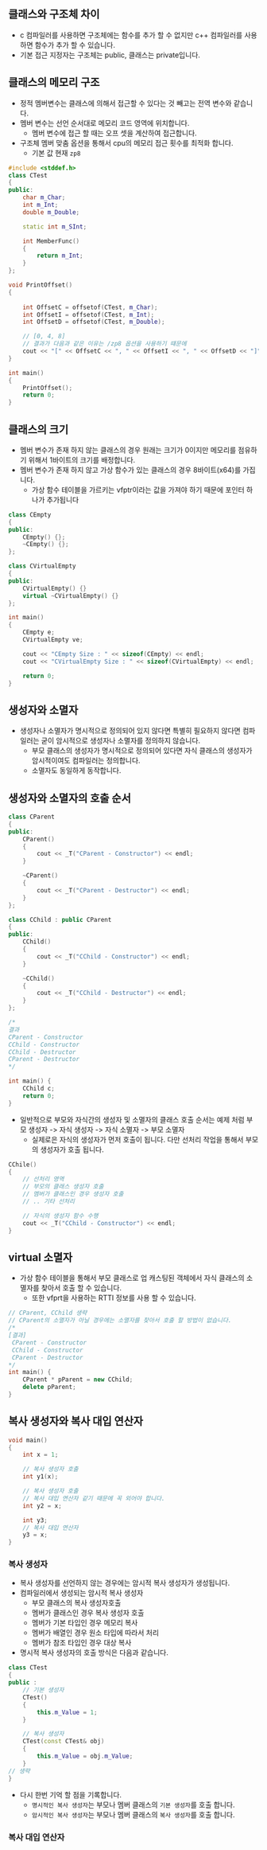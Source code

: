 ## 클래스와 구조체 차이
* c 컴파일러를 사용하면 구조체에는 함수를 추가 할 수 없지만 c++ 컴파일러를 사용하면 함수가 추가 할 수 있습니다. 
* 기본 접근 지정자는 구조체는 public, 클래스는 private입니다. 

## 클래스의 메모리 구조
* 정적 멤버변수는 클래스에 의해서 접근할 수 있다는 것 빼고는 전역 변수와 같습니다. 
* 멤버 변수는 선언 순서대로 메모리 코드 영역에 위치합니다. 
  * 멤버 변수에 접근 할 때는 오프 셋을 계산하여 접근합니다. 
* 구조체 멤버 맞춤 옵션을 통해서 cpu의 메모리 접근 횟수를 최적화 합니다. 
  * 기본 값 현재 `zp8`
```c++ 
#include <stddef.h>
class CTest
{
public:
	char m_Char;
	int m_Int;
	double m_Double;

	static int m_SInt;

	int MemberFunc() 
	{
		return m_Int;
	}
};

void PrintOffset()
{
	
	int OffsetC = offsetof(CTest, m_Char);
	int OffsetI = offsetof(CTest, m_Int);
	int OffsetD = offsetof(CTest, m_Double);

    // [0, 4, 8] 
    // 결과가 다음과 같은 이유는 /zp8 옵션을 사용하기 떄문에
	cout << "[" << OffsetC << ", " << OffsetI << ", " << OffsetD << "]" << endl;
}

int main()
{
	PrintOffset();
	return 0;
}
```

## 클래스의 크기
* 멤버 변수가 존재 하지 않는 클래스의 경우 원래는 크기가 0이지만 메모리를 점유하기 위해서 1바이트의 크기를 배정합니다. 
* 멤버 변수가 존재 하지 않고 가상 함수가 있는 클래스의 경우 8바이트(x64)를 가집니다. 
  * 가상 함수 테이블을 가르키는 vfptr이라는 값을 가져야 하기 때문에 포인터 하나가 추가됩니다 
```c++
class CEmpty
{
public:
	CEmpty() {};
	~CEmpty() {};
};

class CVirtualEmpty
{
public:
	CVirtualEmpty() {}
	virtual ~CVirtualEmpty() {}
};

int main()
{
	CEmpty e;
	CVirtualEmpty ve;

	cout << "CEmpty Size : " << sizeof(CEmpty) << endl;
	cout << "CVirtualEmpty Size : " << sizeof(CVirtualEmpty) << endl;

	return 0;
}
```

## 생성자와 소멸자
* 생성자나 소멸자가 명시적으로 정의되어 있지 않다면 특별히 필요하지 않다면 컴파일러는 굳이 암시적으로 생성자나 소멸자를 정의하지 않습니다. 
  * 부모 클래스의 생성자가 명시적으로 정의되어 있다면 자식 클래스의 생성자가 암시적이여도 컴파일러는 정의합니다.
  * 소멸자도 동일하게 동작합니다. 

## 생성자와 소멸자의 호출 순서
```c++
class CParent
{
public:
	CParent()
	{
		cout << _T("CParent - Constructor") << endl;
	}

	~CParent()
	{
		cout << _T("CParent - Destructor") << endl;
	}
};

class CChild : public CParent
{
public:
	CChild()
	{
		cout << _T("CChild - Constructor") << endl;
	}

	~CChild()
	{
		cout << _T("CChild - Destructor") << endl;
	}
};

/*
결과
CParent - Constructor
CChild - Constructor
CChild - Destructor
CParent - Destructor
*/

int main() {
	CChild c;
	return 0;
}
```
* 일반적으로 부모와 자식간의 생성자 및 소멸자의 클래스 호출 순서는 예제 처럼 부모 생성자 -> 자식 생성자 -> 자식 소멸자 -> 부모 소멸자
  * 실제로은 자식의 생성자가 먼저 호출이 됩니다. 다만 선처리 작업을 통해서 부모의 생성자가 호출 됩니다. 
```c++
CChile()
{
    // 선처리 영역
    // 부모의 클래스 생성자 호출
    // 멤버가 클래스인 경우 생성자 호출
    // .. 기타 선처리

    // 자식의 생성자 함수 수행
    cout << _T("CChild - Constructor") << endl;
}
```

## virtual 소멸자 
* 가상 함수 테이블을 통해서 부모 클래스로 업 캐스팅된 객체에서 자식 클래스의 소멸자를 찾아서 호출 할 수 있습니다. 
  * 또한 vfprt을 사용하는 RTTI 정보를 사용 할 수 있습니다. 
```c++
// CParent, CChild 생략
// CParent의 소멸자가 아닐 경우에는 소멸자를 찾아서 호출 할 방법이 없습니다. 
/* 
[결과]
 CParent - Constructor
 CChild - Constructor
 CParent - Destructor
*/ 
int main() {
	CParent * pParent = new CChild;
	delete pParent;
}
```

## 복사 생성자와 복사 대입 연산자 
```c++
void main()
{
    int x = 1;

    // 복사 생성자 호출
    int y1(x);

    // 복사 생성자 호출
    // 복사 대입 연산자 같기 때문에 꼭 외어야 합니다. 
    int y2 = x;

    int y3;
    // 복사 대입 연산자 
    y3 = x;
}
```
### 복사 생성자 
* 복사 생성자를 선언하지 않는 경우에는 암시적 복사 생성자가 생성됩니다. 
* 컴파일러에서 생성되는 암시적 복사 생성자 
  * 부모 클래스의 복사 생성자호출 
  * 멤버가 클래스인 경우 복사 생성자 호출
  * 멤버가 기본 타입인 경우 메모리 복사
  * 멤버가 배열인 경우 원소 타입에 따라서 처리
  * 멤버가 참조 타입인 경우 대상 복사
* 명시적 복사 생성자의 호출 방식은 다음과 같습니다.
```c++
class CTest
{
public :
    // 기본 생성자
    CTest() 
    {
        this.m_Value = 1;
    }

    // 복사 생성자
    CTest(const CTest& obj)
    {
        this.m_Value = obj.m_Value;
    }
// 생략
}
```
* 다시 한번 기억 할 점을 기록합니다. 
  * `명시적인 복사 생성자`는 부모나 멤버 클래스의 `기본 생성자`를 호출 합니다. 
  * `암시적인 복사 생성자`는 부모나 멤버 클래스의 `복사 생성자`를 호출 합니다.

### 복사 대입 연산자